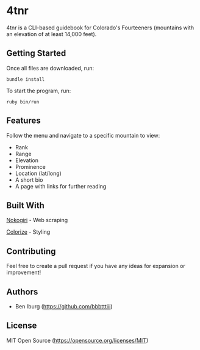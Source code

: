 # 4tnr
4tnr is a CLI-based guidebook for Colorado's Fourteeners (mountains with an elevation of at least 14,000 feet).

## Getting Started

Once all files are downloaded, run:

    bundle install

To start the program, run:

    ruby bin/run

## Features

Follow the menu and navigate to a specific mountain to view:
 - Rank
 - Range
 - Elevation
 - Prominence
 - Location (lat/long)
 - A short bio
 - A page with links for further reading

## Built With

[Nokogiri](https://nokogiri.org) - Web scraping

[Colorize](https://github.com/fazibear/colorize) - Styling

## Contributing

Feel free to create a pull request if you have any ideas for expansion or improvement!

## Authors

- Ben Iburg (https://github.com/bbbtttiii)

## License

MIT Open Source (https://opensource.org/licenses/MIT)

